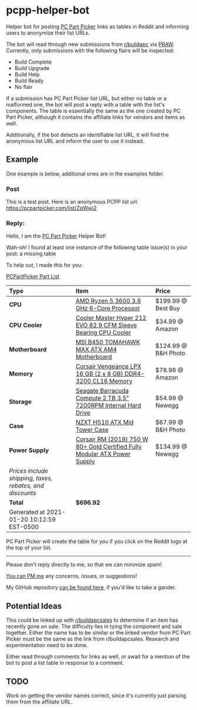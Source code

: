 # pcpp-helper-bot
Helper bot for posting [PC Part Picker](https://pcpartpicker.com/) links as tables in Reddit and informing users
to anonymize their list URLs.

The bot will read through new submissions from [r/buildapc](https://www.reddit.com/r/buildapc) via [PRAW](https://praw.readthedocs.io/en/latest). Currently, only
submissions with the following flairs will be inspected: 
* Build Complete
* Build Upgrade
* Build Help
* Build Ready
* No flair

If a submission has PC Part Picker list URL, but either no table or a malformed one, the bot will post a reply
with a table with the list's components. The table is essentially the same as the one created by PC Part Picker,
although it contains the affiliate links for vendors and items as well.

Additionally, if the bot detects an identifiable list URL, it will find the anonymous list URL and
inform the user to use it instead.

## Example
One example is below, additional ones are in the examples folder.

### Post
This is a test post. Here is an anonymous PCPP list url: https://pcpartpicker.com/list/ZqWwj2

### Reply:
Hello, I am the [PC Part Picker](https://pcpartpicker.com) Helper Bot!

Wah-oh! I found at least one instance of the following table issue(s) in your post: a missing table

To help out, I made this for you:

[PCPartPicker Part List](https://pcpartpicker.com/list/ZqWwj2)

Type|Item|Price
:----|:----|:----
 **CPU** | [AMD Ryzen 5 3600 3.6 GHz 6-Core Processor](https://pcpartpicker.com/product/9nm323/amd-ryzen-5-3600-36-thz-6-core-processor-100-100000031box) | $199.99 @ Best Buy
 **CPU Cooler** | [Cooler Master Hyper 212 EVO 82.9 CFM Sleeve Bearing CPU Cooler](https://pcpartpicker.com/product/hmtCmG/cooler-master-cpu-cooler-rr212e20pkr2) | $34.99 @ Amazon
 **Motherboard** | [MSI B450 TOMAHAWK MAX ATX AM4 Motherboard](https://pcpartpicker.com/product/jcYQzy/msi-b450-tomahawk-max-atx-am4-motherboard-b450-tomahawk-max) | $124.99 @ B&H Photo
 **Memory** | [Corsair Vengeance LPX 16 GB (2 x 8 GB) DDR4-3200 CL16 Memory](https://pcpartpicker.com/product/p6RFf7/corsair-memory-cmk16gx4m2b3200c16) | $78.98 @ Amazon
 **Storage** | [Seagate Barracuda Compute 2 TB 3.5" 7200RPM Internal Hard Drive](https://pcpartpicker.com/product/mwrYcf/seagate-barracuda-computer-2-tb-35-7200rpm-internal-hard-drive-st2000dm008) | $54.99 @ Newegg
 **Case** | [NZXT H510 ATX Mid Tower Case](https://pcpartpicker.com/product/6Cyqqs/nzxt-h510-atx-mid-tower-case-ca-h510b-w1) | $67.99 @ B&H Photo
 **Power Supply** | [Corsair RM (2019) 750 W 80+ Gold Certified Fully Modular ATX Power Supply](https://pcpartpicker.com/product/6Y66Mp/corsair-rm-2019-750-w-80-gold-certified-fully-modular-atx-power-supply-cp-9020195-na) | $134.99 @ Newegg
 *Prices include shipping, taxes, rebates, and discounts* | 
 | **Total** | **$696.92** | 
 Generated at 2021-01-20 10:12:59 EST-0500 |  |


PC Part Picker will create the table for you if you click on the Reddit logo at the top of your list.

---
Please don't reply directly to me, so that we can minimize spam! 

[You can PM me](https://www.reddit.com/message/compose/?to=pcpp-helper-bot) any concerns, issues, or suggestions!

My GitHub repository [can be found here](https://github.com/william-ingold/pcpp-helper-bot), if you'd like to take a gander. 

 ## Potential Ideas
 This could be linked up with [r/buildapcsales](https://www.reddit.com/r/buildapcsales) to determine if an item has recently gone on sale.
 The difficulty lies in tying the component and sale together. Either the name has to be similar
 or the linked vendor from PC Part Picker must be the same as the link from r/buildapcsales. Research
 and experimentation need to be done.
 
 Either read through comments for links as well, or await for a mention of the bot to post a list table
 in response to a comment.
 
 ## TODO
Work on getting the vendor names correct, since it's currently just parsing them from the affiliate URL.

